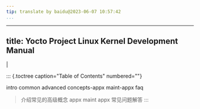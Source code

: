 ```yaml
---
tip: translate by baidu@2023-06-07 10:57:42
...
```

---
title: Yocto Project Linux Kernel Development Manual
----------------------------------------------------

|

::: {.toctree caption="Table of Contents" numbered=""}

intro common advanced concepts-appx maint-appx faq

> 介绍常见的高级概念 appx maint appx 常见问题解答
> :::
